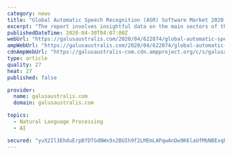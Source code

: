 ```yaml
---
category: news
title: "Global Automatic Speech Recognition (ASR) Software Market 2020 – Brainasoft, Nuance, LilySpeech, Smart Action Company, Lyrix"
excerpt: "The report involves insightful data on the main sectors of the Global Automatic Speech Recognition (ASR) Software Market. The report has segmented market, by its types and applications. Each segment has analyzed completely on the basis of its production,"
publishedDateTime: 2020-04-30T04:07:00Z
webUrl: "https://galusaustralis.com/2020/04/622074/global-automatic-speech-recognition-asr-software-market-2020-brainasoft-nuance-lilyspeech-smart-action-company-lyrix/"
ampWebUrl: "https://galusaustralis.com/2020/04/622074/global-automatic-speech-recognition-asr-software-market-2020-brainasoft-nuance-lilyspeech-smart-action-company-lyrix/amp/"
cdnAmpWebUrl: "https://galusaustralis-com.cdn.ampproject.org/c/s/galusaustralis.com/2020/04/622074/global-automatic-speech-recognition-asr-software-market-2020-brainasoft-nuance-lilyspeech-smart-action-company-lyrix/amp/"
type: article
quality: 27
heat: 27
published: false

provider:
  name: galusaustralis.com
  domain: galusaustralis.com

topics:
  - Natural Language Processing
  - AI

secured: "yvX2Il3EhduErpBfDTGdNWx9s2BUIh9f2LMEmLAPqwAnOw9K6laUfMbNBExqPctLqeSvn8TplLbGPjsAuITKASvYS3c9OkOMOFZnm7eWLlcqmpweotvROidwPCtBpurW6Tfflw1o7kXS1RzgfVrcnB8YTO8gZaigMNAOboHLKeSYZR8r3/GO2cc+kmWSBXBux0GOhqtuP1rwR8FR8b0WAkXDuzod457oXBVXWSMLVJ3Cnks766tgTF+fXt6qJ6jFNpnasFQj21SPskxbYZPlxCeb0n1KSX/mqZHGgk4CfyuFiyonOyCWUNz9KxfdMpoc;PRjjrMGj/gAvFXoJQC35MQ=="
---
```


